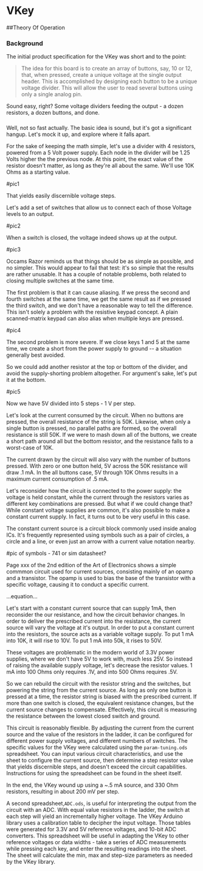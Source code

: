 # VKey
##Theory Of Operation

### Background
The initial product specification for the VKey was short and to the point:

>The idea for this board is to create an array of buttons, say, 10 or 12, that, when pressed, create a unique voltage at the single output header. This is accomplished by designing each button to be a unique voltage divider. This will allow the user to read several buttons using only a single analog pin.

Sound easy, right?  Some voltage dividers feeding the output - a dozen resistors, a dozen buttons, and done.

### 
Well, not so fast actually.  The basic idea is sound, but it's got a significant hangup.  Let's mock it up, and explore where it falls apart.

For the sake of keeping the math simple, let's use a divider with 4 resistors, powered from a 5 Volt power supply.  Each node in the divider will be 1.25 Volts higher the the previous node.  At this point, the exact value of the resistor doesn't matter, as long as they're all about the same.  We'll use 10K Ohms as a starting value.

#pic1

That yields easily discernible voltage steps.  

Let's add a set of switches that allow us to connect each of those Voltage levels to an output.

#pic2

When a switch is closed, the voltage indeed shows up at the output.

#pic3

Occams Razor reminds us that things should be as simple as possible, and no simpler.  This would appear to fail that test: it's so simple that the results are rather unusable.  It has a couple of notable problems, both related to closing multiple switches at the same time.

The first problem is that it can cause aliasing.  If we press the second and fourth switches at the same time, we get the same result as if we pressed the third switch, and we don't have a reasonable way to tell the difference.  This isn't solely a problem with the resistive keypad concept.  A plain scanned-matrix keypad can also alias when multiple keys are pressed.

#pic4

The second problem is more severe.  If we close keys 1 and 5 at the same time, we create a short from the power supply to ground -- a situation generally best avoided.

So we could add another resistor at the top or bottom of the divider, and avoid the supply-shorting problem altogether.  For argument's sake, let's put it at the bottom.

#pic5

Now we have 5V divided into 5 steps - 1 V per step.  

Let's look at the current consumed by the circuit.  When no buttons are pressed, the overall resistance of the string is 50K.  Likewise, when only a single button is pressed, no parallel paths are formed, so the overall resistance is still 50K.  If we were to mash down all of the buttons, we create a short path around all but the bottom resistor, and the resistance falls to a worst-case of 10K.   

The current drawn by the circuit will also vary with the number of buttons pressed.  With zero or one button held, 5V across the 50K resistance will draw .1 mA.  In the all buttons case, 5V through 10K Ohms results in a maximum current consumption of .5 mA.

Let's reconsider how the circuit is connected to the power supply: the voltage is held constant, while the current through the resistors varies as different key combinations are pressed.  But what if we could change that?  While constant voltage supplies are common, it's also possible to make a constant current supply.  In fact, it turns out to be very useful in this case.

The constant current source is a circuit block commonly used inside analog ICs.  It's frequently represented using symbols such as a pair of circles, a circle and a line, or even just an arrow with a current value notation nearby. 

#pic of symbols - 741 or sim datasheet?

Page xxx of the 2nd edition of the Art of Electronics shows a simple commmon circuit used for current sources, consisting mainly of an opamp and a transistor.  The opamp is used to bias the base of the transistor with a specific voltage, causing it to conduct a specific current.

...equation...

Let's start with a constant current source that can supply 1mA, then reconsider the our resistance, and how the circuit behavior changes.  In order to deliver the prescribed current into the resistance, the current source will vary the voltage at it's output.  In order to put a constant current into the resistors, the source acts as a variable voltage supply.  To put 1 mA into 10K, it will rise to 10V.  To put 1 mA into 50k, it rises to 50V.

These voltages are problematic in the modern world of 3.3V power supplies, where we don't have 5V to work with, much less 25V.  So  instead of raising the available supply voltage, let's decrease the resistor values.  1 mA into 100 Ohms only requires .1V, and into 500 Ohms requires .5V.


So we can rebuild the circuit with the resistor string and the switches, but powering the string from the current source.  As long as only one button is pressed at a time, the resistor string is biased with the prescribed current.  If more than one switch is closed, the equivalent resistance changes, but the current source changes to compensate.  Effectively, this circuit is measuring the resistance between the lowest closed switch and ground.  

This circuit is reasonably flexible.  By adjusting the current from the current source and the value of the resistors in the ladder, it can be configured for different power supply voltages, and different numbers of switches.  The specific values for the VKey were calculated using the `param-tuning.ods` spreadsheet.  You can input various circuit characteristics, and use the sheet to configure the current source, then determine a step resistor value that yields discernible steps, and doesn't exceed the circuit capabilities.  Instructions for using the spreadsheet can be found in the sheet itself.

In the end, the VKey wound up using a ~.5 mA source, and 330 Ohm resistors, resulting in about 200 mV per step. 

A second spreadsheet,`ADC.ods`, is useful for interpreting the output from the circuit with an ADC.  With equal value resistors in the ladder, the switch at each step will yield an incrementally higher voltage.  The VKey Arduino library uses a calibration table to decipher the input voltage.  Those tables were generated for 3.3V and 5V reference voltages, and 10-bit ADC converters.  This spreadsheet will be useful in adapting the VKey to other reference voltages or data widths - take a series of ADC measurements while pressing each key, and enter the resulting readings into the sheet.  The sheet will calculate the min, max and step-size parameters as needed by the VKey library.